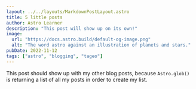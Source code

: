 ```yaml
---
layout: ../../layouts/MarkdownPostLayout.astro
title: 5 little posts
author: Astro Learner
description: "This post will show up on its own!"
image:
  url: "https://docs.astro.build/default-og-image.png"
  alt: "The word astro against an illustration of planets and stars."
pubDate: 2022-11-12
tags: ["astro", "blogging", "tageo"]
---
```


This post should show up with my other blog posts, because `Astro.glob()` is returning a list of all my posts in order to create my list.
